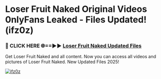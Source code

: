 # Loser Fruit Naked Original Videos 0nlyFans Leaked - Files Updated! (ifz0z)

<h3>🔴 CLICK HERE 🌐==►► <a href="https://tinyurl.com/up5wt9bj" rel="nofollow">Loser Fruit Naked Updated Files</a></h3>

Get Loser Fruit Naked and all content. Now you can access all videos and pictures of Loser Fruit Naked. New Updated Files 2025!

[![ifz0z](https://i.imgur.com/ABiUzMV.gif)](https://tinyurl.com/up5wt9bj)
